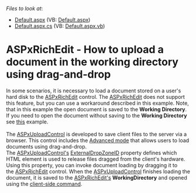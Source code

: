 <!-- default file list -->
*Files to look at*:

* [Default.aspx](./CS/Default.aspx) (VB: [Default.aspx](./VB/Default.aspx))
* [Default.aspx.cs](./CS/Default.aspx.cs) (VB: [Default.aspx.vb](./VB/Default.aspx.vb))
<!-- default file list end -->
# ASPxRichEdit - How to upload a document in the working directory using drag-and-drop


In some scenarios, it is necessary to load a document stored on a user's hard disk to the <a href="https://documentation.devexpress.com/AspNet/DevExpress.Web.ASPxRichEdit.ASPxRichEdit.class">ASPxRichEdit</a> control. The <a href="https://documentation.devexpress.com/AspNet/DevExpress.Web.ASPxRichEdit.ASPxRichEdit.class">ASPxRichEdit</a> does not support this feature, but you can use a workaround described in this example. Note, that in this example the open document is saved to the <strong>Working Directory</strong>. If you need to open the document without saving to the <strong>Working Directory</strong> see <a href="https://www.devexpress.com/Support/Center/Example/Details/T438419/aspxrichedit-how-to-open-a-document-using-drag-and-drop">this</a> example.<br><br>The <a href="https://documentation.devexpress.com/AspNet/DevExpress.Web.ASPxUploadControl.class">ASPxUploadControl</a> is developed to save client files to the server via a browser. This control includes the <a href="https://documentation.devexpress.com/AspNet/9886/ASP-NET-WebForms-Controls/File-Management/File-Upload/Concepts/Upload-Modes">Advanced mode</a> that allows users to load documents using drag-and-drop. The <a href="https://documentation.devexpress.com/AspNet/DevExpress.Web.ASPxUploadControl.class">ASPxUploadControl's</a> <a href="https://documentation.devexpress.com/AspNet/DevExpress.Web.UploadAdvancedModeSettings.ExternalDropZoneID.property">ExternalDropZoneID</a> property defines which HTML element is used to release files dragged from the client's hardware. Using this property, you can invoke document loading by dragging it to the <a href="https://documentation.devexpress.com/AspNet/DevExpress.Web.ASPxRichEdit.ASPxRichEdit.members">ASPxRichEdit</a> control. When the <a href="https://documentation.devexpress.com/AspNet/DevExpress.Web.ASPxUploadControl.class">ASPxUploadControl</a> finishes loading the document, it is saved to the <a href="https://documentation.devexpress.com/AspNet/DevExpress.Web.ASPxRichEdit.ASPxRichEdit.members">ASPxRichEdit's</a> <strong>WorkingDirectory</strong> and opened using the <a href="https://documentation.devexpress.com/AspNet/117668/ASP-NET-WebForms-Controls/Rich-Text-Editor/Concepts/Client-API/Client-Commands">client-side command</a>.

<br/>


